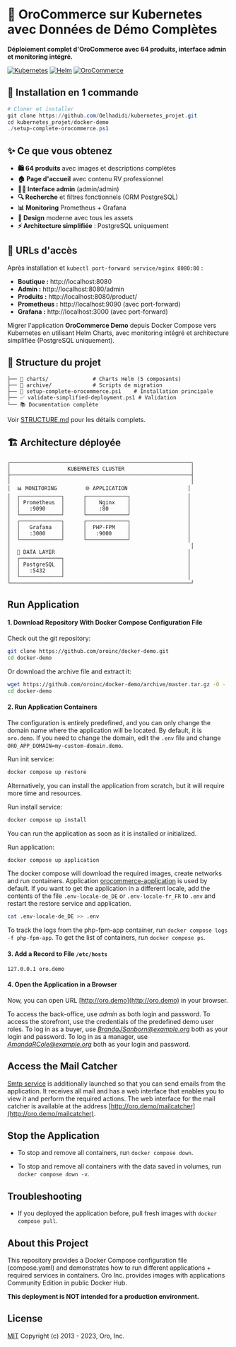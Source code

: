 # 🛒 OroCommerce sur Kubernetes avec Données de Démo Complètes

**Déploiement complet d'OroCommerce avec 64 produits, interface admin et monitoring intégré.**

[![Kubernetes](https://img.shields.io/badge/Kubernetes-1.25+-blue.svg)](https://kubernetes.io/)
[![Helm](https://img.shields.io/badge/Helm-3.x-brightgreen.svg)](https://helm.sh/)
[![OroCommerce](https://img.shields.io/badge/OroCommerce-6.1.0-orange.svg)](https://oroinc.com/)

## 🚀 Installation en 1 commande

```powershell
# Cloner et installer
git clone https://github.com/Oelhadidi/kubernetes_projet.git
cd kubernetes_projet/docker-demo
./setup-complete-orocommerce.ps1
```

## ✨ Ce que vous obtenez

- **🛍️ 64 produits** avec images et descriptions complètes
- **🏠 Page d'accueil** avec contenu RV professionnel  
- **👨‍💼 Interface admin** (admin/admin)
- **🔍 Recherche** et filtres fonctionnels (ORM PostgreSQL)
- **📊 Monitoring** Prometheus + Grafana
- **🎨 Design** moderne avec tous les assets
- **⚡ Architecture simplifiée** : PostgreSQL uniquement

## 🎯 URLs d'accès

Après installation et `kubectl port-forward service/nginx 8080:80` :

- **Boutique :** http://localhost:8080
- **Admin :** http://localhost:8080/admin
- **Produits :** http://localhost:8080/product/
- **Prometheus :** http://localhost:9090 (avec port-forward)
- **Grafana :** http://localhost:3000 (avec port-forward)

Migrer l'application **OroCommerce Demo** depuis Docker Compose vers Kubernetes en utilisant Helm Charts, avec monitoring intégré et architecture simplifiée (PostgreSQL uniquement).

## 📁 Structure du projet

```
├── 📁 charts/              # Charts Helm (5 composants)
├── 📁 archive/             # Scripts de migration
├── 🚀 setup-complete-orocommerce.ps1    # Installation principale
├── ✅ validate-simplified-deployment.ps1 # Validation
└── 📚 Documentation complète
```

Voir [STRUCTURE.md](STRUCTURE.md) pour les détails complets.

## 🏗️ Architecture déployée

```
┌─────────────────────────────────────────────────────────┐
│                  KUBERNETES CLUSTER                     │
├─────────────────────────────────────────────────────────┤
│                                                         │
│  📊 MONITORING         🌐 APPLICATION                   │
│  ┌─────────────┐      ┌─────────────┐                  │
│  │ Prometheus  │      │    Nginx    │                  │
│  │   :9090     │      │    :80      │                  │
│  └─────────────┘      └─────────────┘                  │
│  ┌─────────────┐      ┌─────────────┐                  │
│  │   Grafana   │      │  PHP-FPM    │                  │
│  │   :3000     │      │   :9000     │                  │
│  └─────────────┘      └─────────────┘                  │
│                                                         │
│  💾 DATA LAYER                                          │
│  ┌─────────────┐                                       │
│  │ PostgreSQL  │                                       │
│  │   :5432     │                                       │
│  └─────────────┘                                       │
└─────────────────────────────────────────────────────────┘
```

## Run Application

#### 1. Download Repository With Docker Compose Configuration File

Check out the git repository:
```bash
git clone https://github.com/oroinc/docker-demo.git
cd docker-demo
```
Or download the archive file and extract it:
```bash
wget https://github.com/oroinc/docker-demo/archive/master.tar.gz -O - | tar -xzf -
cd docker-demo
```

#### 2. Run Application Containers

The configuration is entirely predefined, and you can only change the domain name where the application will be located. By default, it is `oro.demo`. If you need to change the domain, edit the `.env` file and change `ORO_APP_DOMAIN=my-custom-domain.demo`.

Run init service:
```bash
docker compose up restore
```

Alternatively, you can install the application from scratch, but it will require more time and resources.

Run install service:
```bash
docker compose up install
```

You can run the application as soon as it is installed or initialized.

Run application:
```bash
docker compose up application
```

The docker compose will download the required images, create networks and run containers.
Application [orocommerce-application](https://github.com/oroinc/orocommerce-application) is used by default.
If you want to get the application in a different locale, add the contents of the file `.env-locale-de_DE` or `.env-locale-fr_FR` to `.env` and restart the restore service and application.
```bash
cat .env-locale-de_DE >> .env
```

To track the logs from the php-fpm-app container, run `docker compose logs -f php-fpm-app`. To get the list of containers, run `docker compose ps`.

#### 3. Add a Record to File `/etc/hosts`

```
127.0.0.1 oro.demo
```

#### 4. Open the Application in a Browser

Now, you can open URL [http://oro.demo](http://oro.demo) in your browser.

To access the back-office, use *admin* as both login and password.
To access the storefront, use the credentials of the predefined demo user roles. To log in as a buyer, use *BrandaJSanborn@example.org* both as your login and password. To log in as a manager, use *AmandaRCole@example.org* both as your login and password.

## Access the Mail Catcher

[Smtp service](https://github.com/mailhog/MailHog) is additionally launched so that you can send emails from the application. It receives all mail and has a web interface that enables you to view it and perform the required actions. The web interface for the mail catcher is available at the address [http://oro.demo/mailcatcher](http://oro.demo/mailcatcher).

## Stop the Application

- To stop and remove all containers, run `docker compose down`.

- To stop and remove all containers with the data saved in volumes, run `docker compose down -v`.

## Troubleshooting

- If you deployed the application before, pull fresh images with `docker compose pull`.

## About this Project

This repository provides a Docker Compose configuration file (compose.yaml) and demonstrates how to run different applications + required services in containers. Oro Inc. provides images with applications Community Edition in public Docker Hub.

**This deployment is NOT intended for a production environment.**


License
-------

[MIT][1] Copyright (c) 2013 - 2023, Oro, Inc.

[1]:    LICENSE
